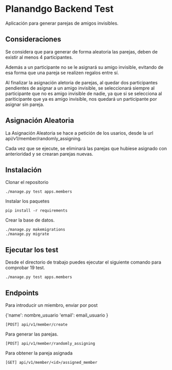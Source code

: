# Planandgo Backend Test

Aplicación para generar parejas de amigos invisibles.


## Consideraciones 

Se considera que para generar de forma aleatoria las parejas, deben de existir al menos 4 participantes.

Además a un participante no se le asignará su amigo invisible, evitando de esa forma que una pareja se realizen regalos entre sí.

Al finalizar la asignación aletoria de parejas, al quedar dos participantes pendientes de asignar a un amigo invisible, se seleccionará siempre al participante que no es amigo invisible de nadie, ya que si se
selecciona al pariticipante que ya es amigo invisible, nos quedará un participante por asignar sin pareja.

## Asignación Aleatoria

La Asignación Aleatoria se hace a petición de los usarios, desde la url api/v1/member/randomly_assigning.

Cada vez que se ejecute, se eliminará las parejas que hubiese asignado con anterioridad y se crearan parejas nuevas.


## Instalación

Clonar el repositorio

```
./manage.py test apps.members
```

Instalar los paquetes

```
pip install -r requirements
```


Crear la base de datos.

```
./manage.py makemigrations
./manage.py migrate
```

## Ejecutar los test

Desde el directorio de trabajo puedes ejecutar el siguiente comando para comprobar 19 test.

```
./manage.py test apps.members
```

## Endpoints

Para introducir un miembro, enviar por post  

{'name': nombre_usuario
 'email': email_usuario }

```
[POST] api/v1/member/create 
``` 

Para generar las parejas.

```
[POST] api/v1/member/randomly_assigning 
``` 

Para obtener la pareja asignada

```
[GET] api/v1/member/<id>/assigned_member
``` 